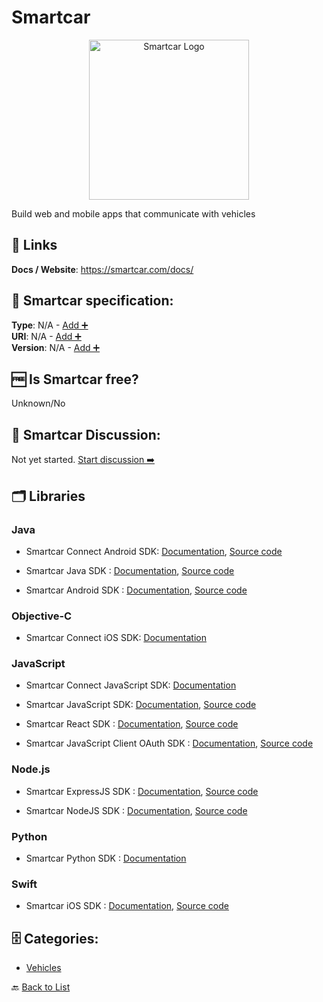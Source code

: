 # Smartcar
<p align="center">
    <img width="256" src="https://raw.githubusercontent.com/apis-list/apis-list/main/apis/smartcar/logo_256x256.png" alt="Smartcar Logo"/>
</p>
Build web and mobile apps that communicate with vehicles

##  🔗 Links
**Docs / Website**: https://smartcar.com/docs/

## 🧬 Smartcar specification:
**Type**: N/A - [Add ➕](https://github.com/apis-list/apis-list/edit/main/apis-list.yaml)  
**URI**: N/A - [Add ➕](https://github.com/apis-list/apis-list/edit/main/apis-list.yaml)  
**Version**: N/A - [Add ➕](https://github.com/apis-list/apis-list/edit/main/apis-list.yaml)

## 🆓 Is Smartcar free?
 Unknown/No 

## 💬 Smartcar Discussion:
Not yet started. [Start discussion ➡️](https://github.com/apis-list/apis-list/discussions/new)

## 🗂️ Libraries
### Java
- Smartcar Connect Android SDK: [Documentation](https://github.com/smartcar/android-sdk), [Source code](https://smartcar.github.io/android-sdk/)

- Smartcar Java SDK : [Documentation](https://smartcar.github.io/java-sdk), [Source code](https://github.com/smartcar/java-sdk)

- Smartcar Android SDK : [Documentation](https://smartcar.com/docs/integration-guides/android/introduction), [Source code](https://github.com/smartcar/android-sdk)

### Objective-C
-  Smartcar Connect iOS SDK: [Documentation](https://github.com/smartcar/ios-sdk)

### JavaScript
- Smartcar Connect JavaScript SDK: [Documentation](https://github.com/smartcar/javascript-sdk)

- Smartcar JavaScript SDK: [Documentation](https://smartcar.com/docs/), [Source code](https://github.com/smartcar/javascript-sdk)

- Smartcar React SDK : [Documentation](https://smartcar.com/docs/integration-guides/react/introduction), [Source code](https://github.com/smartcar/getting-started-javascript-sdk-react)

- Smartcar JavaScript Client OAuth SDK : [Documentation](https://github.com/smartcar/javascript-sdk/blob/master/README.md), [Source code](https://github.com/smartcar/javascript-sdk)

### Node.js
- Smartcar ExpressJS SDK : [Documentation](https://smartcar.com/docs/integration-guides/express/introduction), [Source code](https://github.com/smartcar/getting-started-express)

- Smartcar NodeJS SDK : [Documentation](https://github.com/smartcar/node-sdk#readme), [Source code](https://github.com/smartcar/node-sdk)

### Python
- Smartcar Python SDK : [Documentation](https://github.com/smartcar/python-sdk)

### Swift
- Smartcar iOS SDK : [Documentation](https://smartcar.com/docs/integration-guides/ios/introduction), [Source code](https://github.com/smartcar/ios-sdk)


## 🗄️ Categories:
- [Vehicles](https://github.com/apis-list/apis-list#vehicles-)

🔙  [Back to List](https://github.com/apis-list/apis-list)
